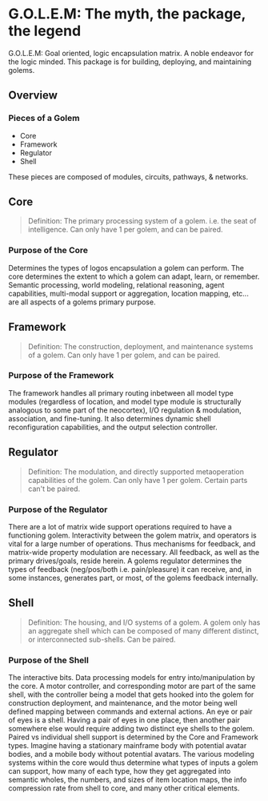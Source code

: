 # G.O.L.E.M: The myth, the package, the legend

G.O.L.E.M: Goal oriented, logic encapsulation matrix. A noble endeavor for the logic minded.
This package is for building, deploying, and maintaining golems.

## Overview

### Pieces of a Golem

- Core
- Framework
- Regulator
- Shell

These pieces are composed of modules, circuits, pathways, & networks.

## Core

> Definition: The primary processing system of a golem. i.e. the seat of intelligence. Can only have 1 per golem, and can be paired.

### Purpose of the Core

Determines the types of logos encapsulation a golem can perform. The core determines the extent to which a golem can adapt, learn, or remember. Semantic processing, world modeling, relational reasoning, agent capabilities, multi-modal support or aggregation, location mapping, etc... are all aspects of a golems primary purpose.

## Framework

> Definition: The construction, deployment, and maintenance systems of a golem. Can only have 1 per golem, and can be paired.

### Purpose of the Framework

The framework handles all primary routing inbetween all model type modules (regardless of location, and model type module is structurally analogous to some part of the neocortex), I/O regulation & modulation, association, and fine-tuning. It also determines dynamic shell reconfiguration capabilities, and the output selection controller.

## Regulator

> Definition: The modulation, and directly supported metaoperation capabilities of the golem. Can only have 1 per golem. Certain parts can't be paired.

### Purpose of the Regulator

There are a lot of matrix wide support operations required to have a functioning golem. Interactivity between the golem matrix, and operators is vital for a large number of operations. Thus mechanisms for feedback, and matrix-wide property modulation are necessary. All feedback, as well as the primary drives/goals, reside herein. A golems regulator determines the types of feedback (neg/pos/both i.e. pain/pleasure) it can receive, and, in some instances, generates part, or most, of the golems feedback internally.

## Shell

> Definition: The housing, and I/O systems of a golem. A golem only has an aggregate shell which can be composed of many different distinct, or interconnected sub-shells. Can be paired.

### Purpose of the Shell

The interactive bits. Data processing models for entry into/manipulation by the core. A motor controller, and corresponding motor are part of the same shell, with the controller being a model that gets hooked into the golem for construction deployment, and maintenance, and the motor being well defined mapping between commands and external actions. An eye or pair of eyes is a shell. Having a pair of eyes in one place, then another pair somewhere else would require adding two distinct eye shells to the golem.
Paired vs individual shell support is determined by the Core and Framework types. Imagine having a stationary mainframe body with potential avatar bodies, and a mobile body without potential avatars. The various modeling systems within the core would thus determine what types of inputs a golem can support, how many of each type, how they get aggregated into semantic wholes, the numbers, and sizes of item location maps, the info compression rate from shell to core, and many other critical elements.